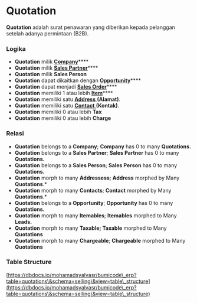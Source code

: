 # Quotation

**Quotation** adalah surat penawaran yang diberikan kepada pelanggan setelah adanya permintaan (B2B).

### Logika&#x20;

* **Quotation** milik [**Company**](../core-concept.md#company-perusahaan)****
* **Quotation** milik [**Sales Partner**](sales-partner.md)****
* **Quotation** milik **Sales Person**
* **Quotation** dapat dikaitkan dengan [**Opportunity**](../crm-concept/opportunity.md)****
* **Quotation** dapat menjadi [**Sales Order**](sales-order.md)****
* **Quotation** memiliki 1 atau lebih [**Item**](../stock-concept/basic/item.md)****
* **Quotation** memiliki satu [**Address** ](../crm-concept/address.md)**(Alamat)**.
* **Quotation** memiliki satu [**Contact** ](../crm-concept/contact.md)**(Kontak)**.
* **Quotation** memiliki 0 atau lebih **Tax**
* **Quotation** memiliki 0 atau lebih **Charge**

### Relasi &#x20;

* **Quotation** belongs to a **Company**; **Company** has 0 to many **Quotations.**
* **Quotation** belongs to a **Sales Partner**; **Sales Partner** has 0 to many **Quotations.**&#x20;
* **Quotation** belongs to a **Sales Person**; **Sales Person** has 0 to many **Quotations.**
* **Quotation** morph to many **Addressess**; **Address** morphed by Many **Quotations**.\*
* **Quotation** morph to many **Contacts**; **Contact** morphed by Many **Quotations**.\*
* **Quotation** belongs to a **Opportunity**; **Opportunity** has 0 to many **Quotations.**
* **Quotation** morph to many **Itemables**; **Itemables** morphed to Many **Leads.**
* **Quotation** morph to many **Taxable; Taxable** morphed to Many **Quotations**
* **Quotation** morph to many **Chargeable**; **Chargeable** morphed to Many **Quotations**

### **Table Structure**

[https://dbdocs.io/mohamadsyalvasr/bumicode\_erp?table=quotations\&schema=selling\&view=table\_structure](https://dbdocs.io/mohamadsyalvasr/bumicode\_erp?table=quotations\&schema=selling\&view=table\_structure)
